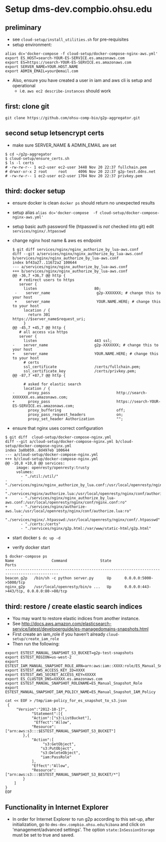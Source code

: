 #  Setup dms-dev.compbio.ohsu.edu

## preliminary
* see `cloud-setup/install_utilities.sh` for pre-requisites
* setup environment:
```
alias dc='docker-compose -f cloud-setup/docker-compose-nginx-aws.yml'
export ES_HOST=search-YOUR-ES-SERVICE.es.amazonaws.com
export ES=https://search-YOUR-ES-SERVICE.es.amazonaws.com
export SERVER_NAME=YOUR.HOST.NAME
export ADMIN_EMAIL=your@email.com
```
* Also, ensure you have created a user in iam and aws cli is setup and operational
  * i.e. `aws ec2 describe-instances` should work


## first: clone git

`git clone https://github.com/ohsu-comp-bio/g2p-aggregator.git`


## second setup letsencrypt certs

  *  make sure SERVER_NAME & ADMIN_EMAIL are set

  ```
  $ cd ~/g2p-aggregator
  $ cloud-setup/ensure_certs.sh
  $ ls -l certs
# -rw-rw-r-- 1 ec2-user ec2-user 3448 Nov 20 22:37 fullchain.pem
# drwxr-xr-x 2 root     root     4096 Nov 20 22:37 g2p-test.ddns.net
# -rw-rw-r-- 1 ec2-user ec2-user 1704 Nov 20 22:37 privkey.pem
  ```


## third: docker setup

* ensure docker is clean
  `docker ps` should return no unexpected results
* setup alias
  `alias dc='docker-compose  -f cloud-setup/docker-compose-nginx-aws.yml'`

* setup basic auth password file  (htpasswd is _not_ checked into git)
  edit `services/nginx/.htpasswd`

* change nginx host name & aws es endpoint
  ```
  $ git diff services/nginx/nginx_authorize_by_lua-aws.conf
  diff --git a/services/nginx/nginx_authorize_by_lua-aws.conf b/services/nginx/nginx_authorize_by_lua-aws.conf
  index bf43a27..11672a2 100644
  --- a/services/nginx/nginx_authorize_by_lua-aws.conf
  +++ b/services/nginx/nginx_authorize_by_lua-aws.conf
  @@ -36,7 +36,7 @@ http {
     # redirect users to https
     server {
       listen                          80;
   -    server_name                     g2p-XXXXXXX; # change this to your host
   +    server_name                     YOUR.NAME.HERE; # change this to your host
       location / {
         return 301                      https://$server_name$request_uri;
       }
  @@ -45,7 +45,7 @@ http {
     # all access via https
     server {
       listen                          443 ssl;
  -    server_name                     g2p-XXXXXXX; # change this to your host
  +    server_name                     YOUR.NAME.HERE; # change this to your host
       # certs
       ssl_certificate                 /certs/fullchain.pem;
       ssl_certificate_key             /certs/privkey.pem;
  @@ -87,7 +87,7 @@ http {

       # asked for elastic search
       location / {
  -      proxy_pass                              http://search-XXXXXXX.es.amazonaws.com;
  +      proxy_pass                              https://search-YOUR-ES-SERVICE.es.amazonaws.com;
         proxy_buffering                         off;
         proxy_pass_request_headers              on;
         proxy_set_header Authorization          "";

  ```       

* ensure that nginx uses correct configuration

```
$ git diff  cloud-setup/docker-compose-nginx.yml
diff --git a/cloud-setup/docker-compose-nginx.yml b/cloud-setup/docker-compose-nginx.yml
index 3a0b059..8d497eb 100644
--- a/cloud-setup/docker-compose-nginx.yml
+++ b/cloud-setup/docker-compose-nginx.yml
@@ -10,8 +10,8 @@ services:
     image: openresty/openresty:trusty
     volumes:
       - "./util:/util/"
-      - "./services/nginx/nginx_authorize_by_lua.conf:/usr/local/openresty/nginx/conf/nginx.conf:ro"
-      - "./services/nginx/authorize.lua:/usr/local/openresty/nginx/conf/authorize.lua:ro"
+      - "./services/nginx/nginx_authorize_by_lua-aws.conf:/usr/local/openresty/nginx/conf/nginx.conf:ro"
+      - "./services/nginx/authorize-aws.lua:/usr/local/openresty/nginx/conf/authorize.lua:ro"
       - "./services/nginx/.htpasswd:/usr/local/openresty/nginx/conf/.htpasswd"
       - "./certs:/certs"
       - "./services/nginx/g2p.html:/var/www/static-html/g2p.html"
```



* start docker
  `$ dc up -d`

* verify docker start

```
$ docker-compose ps
Name                 Command               State                    Ports
----------------------------------------------------------------------------------------------
beacon_g2p   /bin/sh -c python server.py      Up      0.0.0.0:5000->5000/tcp
nginx_g2p    /usr/local/openresty/bin/o ...   Up      0.0.0.0:443->443/tcp, 0.0.0.0:80->80/tcp
```


## third: restore / create elastic search indices
  * You may want to restore elastic indices from another instance.
  * See http://docs.aws.amazon.com/elasticsearch-service/latest/developerguide/es-managedomains-snapshots.html
  * First create an iam_role if you haven't already `cloud-setup/create_iam_role`
  * Then run the following:
  
  ```
  export ESTEST_MANUAL_SNAPSHOT_S3_BUCKET=g2p-test-snapshots
  export ESTEST_REGION=us-west-2
  export ESTEST_IAM_MANUAL_SNAPSHOT_ROLE_ARN=arn:aws:iam::XXXX:role/ES_Manual_Snapshot_Role
  export ESTEST_AWS_ACCESS_KEY_ID=XXXX
  export ESTEST_AWS_SECRET_ACCESS_KEY=XXXXX
  export ES_CLUSTER_DNS=XXXXX.es.amazonaws.com
  export ESTEST_MANUAL_SNAPSHOT_ROLENAME=ES_Manual_Snapshot_Role
  export ESTEST_MANUAL_SNAPSHOT_IAM_POLICY_NAME=ES_Manual_Snapshot_IAM_Policy
  ```

```
cat << EOF > /tmp/iam-policy_for_es_snapshot_to_s3.json
 {
     "Version":"2012-10-17",
            "Statement":[{
            "Action":["s3:ListBucket"],
             "Effect":"Allow",
            "Resource":["arn:aws:s3:::$ESTEST_MANUAL_SNAPSHOT_S3_BUCKET"]
        },{
            "Action":[
                 "s3:GetObject",
                "s3:PutObject",
                "s3:DeleteObject",
                "iam:PassRole"
            ],
            "Effect":"Allow",
            "Resource":["arn:aws:s3:::$ESTEST_MANUAL_SNAPSHOT_S3_BUCKET/*"]
        }
    ]
}
EOF
```


## Functionality in Internet Explorer
  * In order for Internet Explorer to run g2p according to this set-up, after initialization, go to `dms-dev.compbio.ohsu.edu/kibana` and click on 'management/advanced settings'. The option `state:InSessionStorage` must be set to true and saved.
